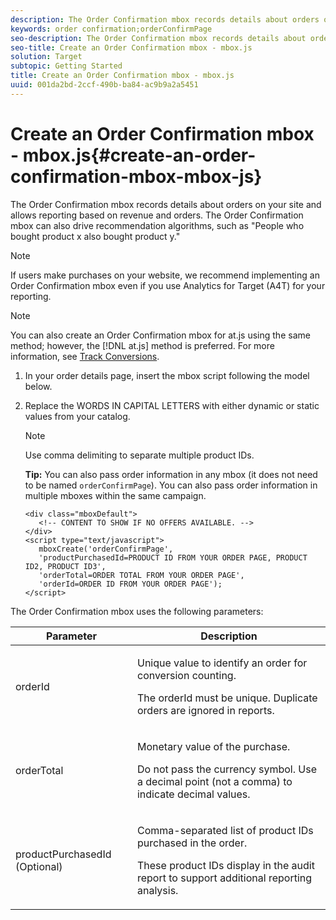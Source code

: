 ```yaml
---
description: The Order Confirmation mbox records details about orders on your site and allows reporting based on revenue and orders. The Order Confirmation mbox can also drive recommendation algorithms, such as "People who bought product x also bought product y."
keywords: order confirmation;orderConfirmPage
seo-description: The Order Confirmation mbox records details about orders on your site and allows reporting based on revenue and orders. The Order Confirmation mbox can also drive recommendation algorithms, such as "People who bought product x also bought product y."
seo-title: Create an Order Confirmation mbox - mbox.js
solution: Target
subtopic: Getting Started
title: Create an Order Confirmation mbox - mbox.js
uuid: 001da2bd-2ccf-490b-ba84-ac9b9a2a5451
---
```


# Create an Order Confirmation mbox - mbox.js{#create-an-order-confirmation-mbox-mbox-js}

The Order Confirmation mbox records details about orders on your site and allows reporting based on revenue and orders. The Order Confirmation mbox can also drive recommendation algorithms, such as "People who bought product x also bought product y."

>[!NOTE]
>
>If users make purchases on your website, we recommend implementing an Order Confirmation mbox even if you use Analytics for Target (A4T) for your reporting.

>[!NOTE]
>
>You can also create an Order Confirmation mbox for at.js using the same method; however, the [!DNL at.js] method is preferred. For more information, see [Track Conversions](../../../c-implementing-target/c-implementing-target-for-client-side-web/how-to-deployatjs/implementing-target-without-a-tag-manager.md#task_E85D2F64FEB84201A594F2288FABF053).

1. In your order details page, insert the mbox script following the model below.
1. Replace the WORDS IN CAPITAL LETTERS with either dynamic or static values from your catalog.

   >[!NOTE]
   >
   >Use comma delimiting to separate multiple product IDs.

   **Tip:** You can also pass order information in any mbox (it does not need to be named `orderConfirmPage`). You can also pass order information in multiple mboxes within the same campaign.

   ```
   <div class="mboxDefault"> 
      <!-- CONTENT TO SHOW IF NO OFFERS AVAILABLE. --> 
   </div> 
   <script type="text/javascript">    
      mboxCreate('orderConfirmPage', 
      'productPurchasedId=PRODUCT ID FROM YOUR ORDER PAGE, PRODUCT ID2, PRODUCT ID3', 
      'orderTotal=ORDER TOTAL FROM YOUR ORDER PAGE', 
      'orderId=ORDER ID FROM YOUR ORDER PAGE'); 
   </script> 
   ```

The Order Confirmation mbox uses the following parameters:

<table id="table_CEB2E2F2265142D89672E124CB4C880B"> 
 <thead> 
  <tr> 
   <th colname="col1" class="entry"> Parameter </th> 
   <th colname="col2" class="entry"> Description </th> 
  </tr> 
 </thead>
 <tbody> 
  <tr> 
   <td colname="col1"> <p> <span class="codeph"> orderId </span> </p> </td> 
   <td colname="col2"> <p> Unique value to identify an order for conversion counting. </p> <p>The <span class="codeph"> orderId </span> must be unique. Duplicate orders are ignored in reports. </p> </td> 
  </tr> 
  <tr> 
   <td colname="col1"> <p> <span class="codeph"> orderTotal </span> </p> </td> 
   <td colname="col2"> <p> Monetary value of the purchase. </p> <p>Do not pass the currency symbol. Use a decimal point (not a comma) to indicate decimal values. </p> </td> 
  </tr> 
  <tr> 
   <td colname="col1"> <p> <span class="codeph"> productPurchasedId </span> (Optional) </p> </td> 
   <td colname="col2"> <p> Comma-separated list of product IDs purchased in the order. </p> <p> These product IDs display in the audit report to support additional reporting analysis. </p> </td> 
  </tr> 
 </tbody> 
</table>

